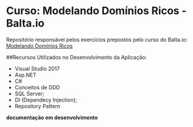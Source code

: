 # Curso: Modelando Domínios Ricos - Balta.io

Repositório responsável pelos exercícios prepostos pelo curso do Balta.io: [Modelando Domínios Ricos](https://www.udemy.com/modelando-dominios-ricos/learn)

##Recursos Utilizados no Desenvolvimento da Aplicação:

- Visual Studio 2017
- Asp.NET
- C#
- Conceitos de DDD
- SQL Server;
- DI (Dependecy Injection);
- Repository Pattern

**documentação em desenvolvimento**
